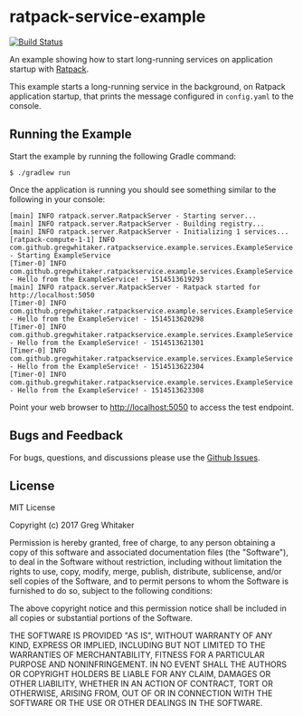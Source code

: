 # ratpack-service-example
[![Build Status](https://travis-ci.org/gregwhitaker/ratpack-service-example.svg?branch=master)](https://travis-ci.org/gregwhitaker/ratpack-service-example)

An example showing how to start long-running services on application startup with [Ratpack](http://www.ratpack.io).

This example starts a long-running service in the background, on Ratpack application startup, that prints the message configured in `config.yaml` to the console.

## Running the Example
Start the example by running the following Gradle command:

    $ ./gradlew run
    
Once the application is running you should see something similar to the following in your console:

    [main] INFO ratpack.server.RatpackServer - Starting server...
    [main] INFO ratpack.server.RatpackServer - Building registry...
    [main] INFO ratpack.server.RatpackServer - Initializing 1 services...
    [ratpack-compute-1-1] INFO com.github.gregwhitaker.ratpackservice.example.services.ExampleService - Starting ExampleService
    [Timer-0] INFO com.github.gregwhitaker.ratpackservice.example.services.ExampleService - Hello from the ExampleService! - 1514513619293
    [main] INFO ratpack.server.RatpackServer - Ratpack started for http://localhost:5050
    [Timer-0] INFO com.github.gregwhitaker.ratpackservice.example.services.ExampleService - Hello from the ExampleService! - 1514513620298
    [Timer-0] INFO com.github.gregwhitaker.ratpackservice.example.services.ExampleService - Hello from the ExampleService! - 1514513621301
    [Timer-0] INFO com.github.gregwhitaker.ratpackservice.example.services.ExampleService - Hello from the ExampleService! - 1514513622304
    [Timer-0] INFO com.github.gregwhitaker.ratpackservice.example.services.ExampleService - Hello from the ExampleService! - 1514513623308

Point your web browser to [http://localhost:5050](http://localhost:5050) to access the test endpoint.

## Bugs and Feedback
For bugs, questions, and discussions please use the [Github Issues](https://github.com/gregwhitaker/ratpack-service-example/issues).

## License
MIT License

Copyright (c) 2017 Greg Whitaker

Permission is hereby granted, free of charge, to any person obtaining a copy
of this software and associated documentation files (the "Software"), to deal
in the Software without restriction, including without limitation the rights
to use, copy, modify, merge, publish, distribute, sublicense, and/or sell
copies of the Software, and to permit persons to whom the Software is
furnished to do so, subject to the following conditions:

The above copyright notice and this permission notice shall be included in all
copies or substantial portions of the Software.

THE SOFTWARE IS PROVIDED "AS IS", WITHOUT WARRANTY OF ANY KIND, EXPRESS OR
IMPLIED, INCLUDING BUT NOT LIMITED TO THE WARRANTIES OF MERCHANTABILITY,
FITNESS FOR A PARTICULAR PURPOSE AND NONINFRINGEMENT. IN NO EVENT SHALL THE
AUTHORS OR COPYRIGHT HOLDERS BE LIABLE FOR ANY CLAIM, DAMAGES OR OTHER
LIABILITY, WHETHER IN AN ACTION OF CONTRACT, TORT OR OTHERWISE, ARISING FROM,
OUT OF OR IN CONNECTION WITH THE SOFTWARE OR THE USE OR OTHER DEALINGS IN THE
SOFTWARE.
